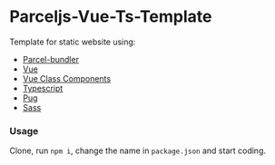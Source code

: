 # Parceljs-Vue-Ts-Template
Template for static website using:
- [Parcel-bundler](https://parceljs.org/)
- [Vue](https://vuejs.org/)
- [Vue Class Components](https://class-component.vuejs.org/)
- [Typescript](https://www.typescriptlang.org/)
- [Pug](https://pugjs.org/api/getting-started.html)
- [Sass](https://sass-lang.com/)

### Usage
Clone, run `npm i`, change the name in `package.json` and start coding.
